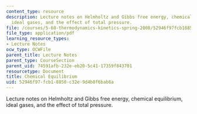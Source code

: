 ```yaml
---
content_type: resource
description: Lecture notes on Helmholtz and Gibbs free energy, chemical equilibrium,
  ideal gases, and the effect of total pressure.
file: /courses/5-60-thermodynamics-kinetics-spring-2008/52946f97fcb18850c32e9d4b8f6bab6a_5_60_lecture15.pdf
file_type: application/pdf
learning_resource_types:
- Lecture Notes
ocw_type: OCWFile
parent_title: Lecture Notes
parent_type: CourseSection
parent_uid: 74591afb-232e-eb20-5c41-17359f843701
resourcetype: Document
title: Chemical Equilibrium
uid: 52946f97-fcb1-8850-c32e-9d4b8f6bab6a
---
```

Lecture notes on Helmholtz and Gibbs free energy, chemical equilibrium, ideal gases, and the effect of total pressure.

